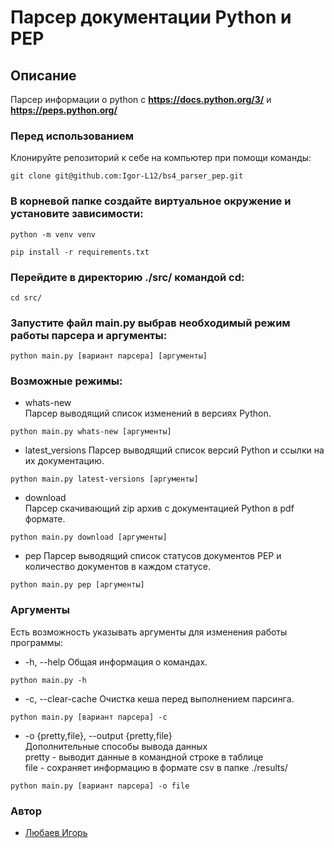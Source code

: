 # Парсер документации Python и PEP
## Описание

Парсер информации о python с **https://docs.python.org/3/** и **https://peps.python.org/**
### Перед использованием

Клонируйте репозиторий к себе на компьютер при помощи команды:
```
git clone git@github.com:Igor-L12/bs4_parser_pep.git
```

### В корневой папке создайте виртуальное окружение и установите зависимости:

```
python -m venv venv
```
```
pip install -r requirements.txt
```
### Перейдите в директорию ./src/ командой cd:

```
cd src/
```
### Запустите файл main.py выбрав необходимый режим работы парсера и аргументы:

```
python main.py [вариант парсера] [аргументы]
```
### Возможные режимы:

- whats-new   
Парсер выводящий список изменений в версиях Python.
```
python main.py whats-new [аргументы]
```
- latest_versions
Парсер выводящий список версий Python и ссылки на их документацию.
```
python main.py latest-versions [аргументы]
```
- download   
Парсер скачивающий zip архив с документацией Python в pdf формате.
```
python main.py download [аргументы]
```
- pep
Парсер выводящий список статусов документов PEP
и количество документов в каждом статусе. 
```
python main.py pep [аргументы]
```
### Аргументы

Есть возможность указывать аргументы для изменения работы программы:   
- -h, --help
Общая информация о командах.
```
python main.py -h
```
- -c, --clear-cache
Очистка кеша перед выполнением парсинга.
```
python main.py [вариант парсера] -c
```
- -o {pretty,file}, --output {pretty,file}   
Дополнительные способы вывода данных   
pretty - выводит данные в командной строке в таблице   
file - сохраняет информацию в формате csv в папке ./results/
```
python main.py [вариант парсера] -o file
```

### Автор
- [Любаев Игорь](https://github.com/Igor-L12 "GitHub")
